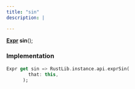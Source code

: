 ```yaml
---
title: "sin"
description: |

---
```

<span class="dart-code"><strong>[Expr] sin</strong>();</span>


### Implementation
```dart
Expr get sin => RustLib.instance.api.exprSin(
        that: this,
      );
```

[Expr]: /reference/classes/expr/